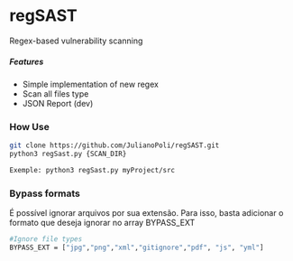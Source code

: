 # regSAST
Regex-based vulnerability scanning

##### Features

- Simple implementation of new regex
- Scan all files type
- JSON Report (dev)

### How Use

```sh
git clone https://github.com/JulianoPoli/regSAST.git
python3 regSast.py {SCAN_DIR}

Exemple: python3 regSast.py myProject/src
```

### Bypass formats

É possível ignorar arquivos por sua extensão. Para isso, basta adicionar o formato que deseja ignorar no array BYPASS_EXT
```sh
#Ignore file types
BYPASS_EXT = ["jpg","png","xml","gitignore","pdf", "js", "yml"]
```
